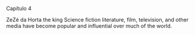  Capítulo 4

ZeZé da Horta the king
Science fiction literature, film, television, and other media have 
become popular and influential over much of the world. 